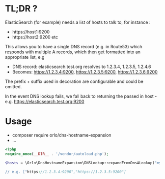 # TL;DR ?

ElasticSearch (for example) needs a list of hosts to talk to, for instance : 

 * https://host1:9200
 * https://host2:9200 etc


This allows you to have a single DNS record (e.g. in Route53) which responds with multiple A records, which then get formatted into an appropriate list, e.g

 * DNS record: elasticsearch.test.org resolves to 1.2.3.4, 1.2.3.5, 1.2.4.6
 * Becomes: https://1.2.3.4:9200, https://1.2.3.5:9200, https://1.2.3.6:9200

The prefix + suffix used in decoration are configurable and could be omitted.


In the event DNS lookup fails, we fall back to returning the passed in host - e.g. https://elasticsearch.test.org:9200

# Usage

 * composer require orlo/dns-hostname-expansion
 * ...
```php
<?php 
require_once(__DIR__ . '/vendor/autoload.php');

$hosts = \Orlo\DnsHostnameExpansion\DNSLookup::expandFromDnsALookup("my.host.name", "https://", "9200);

// e.g. ["https://1.2.3.4:9200","https://1.2.3.5:9200"]

```
